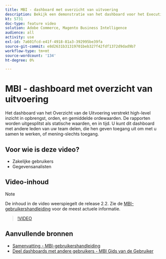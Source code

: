 ```yaml
---
title: MBI - dashboard met overzicht van uitvoering
description: Bekijk een demonstratie van het dashboard voor het Executive Overview (Uitvoerend Overzicht) van MBI.
kt: 5731
doc-type: feature video
solution: Adobe Commerce, Magento Business Intelligence
audience: all
activity: use
exl-id: 7a601fcd-e41f-4918-81a3-392995be39fa
source-git-commit: e8d2631b31319701beb327f42fdf1372d9dad9b7
workflow-type: tm+mt
source-wordcount: '134'
ht-degree: 0%

---
```


# MBI - dashboard met overzicht van uitvoering

Het dashboard van het Overzicht van de Uitvoering verstrekt high-level inzicht in opbrengst, orden, en gemiddelde ordewaarden. De rapporten worden uitgesplitst als statische waarden, en in tijd. U kunt dit dashboard met andere leden van uw team delen, die hen geven toegang uit om met u samen te werken, of mening-slechts toegang.

## Voor wie is deze video?

- Zakelijke gebruikers
- Gegevensanalisten

## Video-inhoud

>[!NOTE]
>
>De inhoud in de video weerspiegelt de release 2.2. Zie de [MBI-gebruikershandleiding](https://experienceleague.adobe.com/docs/commerce-business-intelligence/mbi/guide-overview.html) voor de meest actuele informatie.

>[!VIDEO](https://video.tv.adobe.com/v/35986?quality=12&learn=on)

## Aanvullende bronnen

- [Samenvatting - MBI-gebruikershandleiding](https://experienceleague.adobe.com/docs/commerce-business-intelligence/mbi/build/dashboards/dashboards-pro.html#executive-summary-(guest-checkout-allowed))
- [Deel dashboards met andere gebruikers - MBI Gids van de Gebruiker](https://experienceleague.adobe.com/docs/commerce-business-intelligence/mbi/build/dashboards/share-dashboard-with-users.html)
